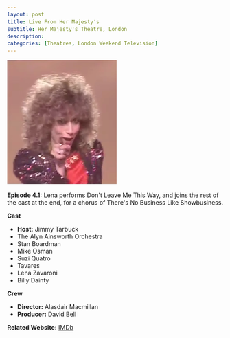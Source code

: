 ```yaml
---
layout: post
title: Live From Her Majesty's
subtitle: Her Majesty's Theatre, London
description:
categories: [Theatres, London Weekend Television]
---
```


![](/assets/images/ITV/1986-09-28-live-from-her-majestys.png)

**Episode 4.1:** Lena performs Don't Leave Me This Way, and joins the rest of the cast at the end, for a chorus of There's No Business Like Showbusiness.

**Cast**
* **Host:** Jimmy Tarbuck
* The Alyn Ainsworth Orchestra
* Stan Boardman
* Mike Osman
* Suzi Quatro
* Tavares
* Lena Zavaroni
* Billy Dainty

**Crew**
* **Director:** Alasdair Macmillan
* **Producer:** David Bell

**Related Website:**
<span class="post-categories">[IMDb](https://www.imdb.com/title/tt1793009)</span>
